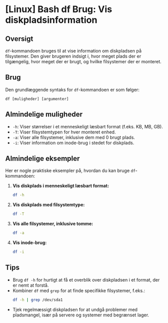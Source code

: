 # [Linux] Bash df Brug: Vis diskpladsinformation

## Oversigt
`df`-kommandoen bruges til at vise information om diskpladsen på filsystemer. Den giver brugeren indsigt i, hvor meget plads der er tilgængelig, hvor meget der er brugt, og hvilke filsystemer der er monteret.

## Brug
Den grundlæggende syntaks for `df`-kommandoen er som følger:

```
df [muligheder] [argumenter]
```

## Almindelige muligheder
- `-h`: Viser størrelser i et menneskeligt læsbart format (f.eks. KB, MB, GB).
- `-T`: Viser filsystemtypen for hver monteret enhed.
- `-a`: Viser alle filsystemer, inklusive dem med 0 brugt plads.
- `-i`: Viser information om inode-brug i stedet for diskplads.

## Almindelige eksempler
Her er nogle praktiske eksempler på, hvordan du kan bruge `df`-kommandoen:

1. **Vis diskplads i menneskeligt læsbart format:**
   ```bash
   df -h
   ```

2. **Vis diskplads med filsystemtype:**
   ```bash
   df -T
   ```

3. **Vis alle filsystemer, inklusive tomme:**
   ```bash
   df -a
   ```

4. **Vis inode-brug:**
   ```bash
   df -i
   ```

## Tips
- Brug `df -h` for hurtigt at få et overblik over diskpladsen i et format, der er nemt at forstå.
- Kombiner `df` med `grep` for at finde specifikke filsystemer, f.eks.:
  ```bash
  df -h | grep /dev/sda1
  ```
- Tjek regelmæssigt diskpladsen for at undgå problemer med pladsmangel, især på servere og systemer med begrænset lager.